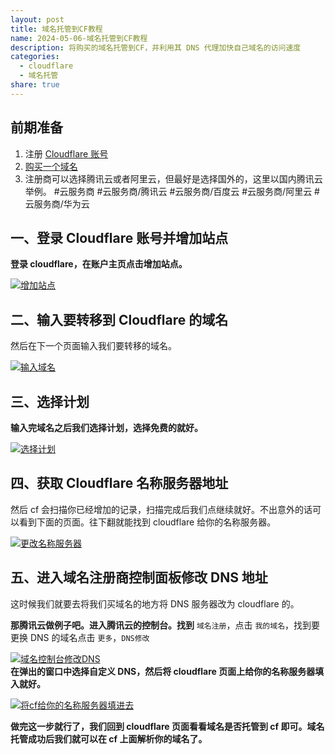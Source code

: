 ```yaml
---  
layout: post  
title: 域名托管到CF教程  
name: 2024-05-06-域名托管到CF教程  
description: 将购买的域名托管到CF，并利用其 DNS 代理加快自己域名的访问速度  
categories:  
  - cloudflare  
  - 域名托管  
share: true  
---  
```

  
## 前期准备  
  
1. 注册 [Cloudflare 账号](CF%20%E8%83%BD%E5%B9%B2%E4%BB%80%E4%B9%88.md#注册域名%20)  
2. [购买一个域名](%E5%A6%82%E4%BD%95%E8%B4%AD%E4%B9%B0%E5%9F%9F%E5%90%8D.md)  
3. 注册商可以选择腾讯云或者阿里云，但最好是选择国外的，这里以国内腾讯云举例。 #云服务商 #云服务商/腾讯云 #云服务商/百度云 #云服务商/阿里云 #云服务商/华为云    
  
## 一、登录 Cloudflare 账号并增加站点  
  
**登录 cloudflare，在账户主页点击增加站点。**  
  
[![增加站点](https://cdn.back2me.cn/2021/01/30/47bdc9836c195.png "增加站点")](https://cdn.back2me.cn/2021/01/30/47bdc9836c195.png)  
  
## 二、输入要转移到 Cloudflare 的域名  
  
然后在下一个页面输入我们要转移的域名。  
  
[![输入域名](https://cdn.back2me.cn/2021/01/30/04aff8b09cb64.png "输入域名")](https://cdn.back2me.cn/2021/01/30/04aff8b09cb64.png)  
  
## 三、选择计划  
  
**输入完域名之后我们选择计划，选择免费的就好。**  
  
[![选择计划](https://cdn.back2me.cn/2021/01/30/62b5f85c8a799.png "选择计划")](https://cdn.back2me.cn/2021/01/30/62b5f85c8a799.png)  
  
## 四、获取 Cloudflare 名称服务器地址  
  
然后 cf 会扫描你已经增加的记录，扫描完成后我们点继续就好。不出意外的话可以看到下面的页面。往下翻就能找到 cloudflare 给你的名称服务器。  
  
[![更改名称服务器](https://cdn.back2me.cn/2021/01/30/358896bd8fccd.png "更改名称服务器")](https://cdn.back2me.cn/2021/01/30/358896bd8fccd.png)  
  
## 五、进入域名注册商控制面板修改 DNS 地址  
  
这时候我们就要去将我们买域名的地方将 DNS 服务器改为 cloudflare 的。  
  
**那腾讯云做例子吧。进入腾讯云的控制台。找到** `域名注册`，点击 `我的域名`，找到要更换 DNS 的域名点击 `更多`，`DNS修改`  
  
[![域名控制台修改DNS](https://cdn.back2me.cn/2021/01/30/beb648bd04dea.png "域名控制台修改DNS")](https://cdn.back2me.cn/2021/01/30/beb648bd04dea.png)    
**在弹出的窗口中选择自定义 DNS，然后将 cloudflare 页面上给你的名称服务器填入就好。**  
  
[![将cf给你的名称服务器填进去](https://cdn.back2me.cn/2021/01/30/df1be53b130cd.png "将cf给你的名称服务器填进去")](https://cdn.back2me.cn/2021/01/30/df1be53b130cd.png)  
  
**做完这一步就行了，我们回到 cloudflare 页面看看域名是否托管到 cf 即可。域名托管成功后我们就可以在 cf 上面解析你的域名了。**  
